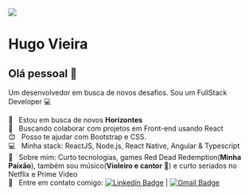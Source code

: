 <img width="auto" src="https://github.com/tgmarinho/tgmarinho/blob/master/banner.png">


# Hugo Vieira

## Olá pessoal 👋
Um desenvolvedor em busca de novos desafios.
Sou um FullStack Developer :computer:

 :rocket:  &nbsp; Estou em busca de novos **Horizontes**
 <br/> :purple_heart: &nbsp; Buscando colaborar com projetos em Front-end usando React
 <br/> :blush: &nbsp; Posso te ajudar com Bootstrap e CSS.
 <br/> :computer: &nbsp; Minha stack: ReactJS, Node.js, React Native, Angular & Typescript
 <br/> 💬  &nbsp; Sobre mim: Curto tecnologias, games Red Dead Redemption(**Minha Paixão**), também sou músico(**Violeiro e cantor** :microphone:) e curto seriados no Netflix e Prime Video
 <br/> :email: &nbsp; Entre em contato comigo: [![Linkedin Badge](https://img.shields.io/badge/-HugoVieira-blue?style=flat-square&logo=Linkedin&logoColor=white&link=https://www.linkedin.com/in/hugo-vieira-10019b141/)](https://www.linkedin.com/in/hugo-vieira-10019b141/) 
| 
[![Gmail Badge](https://img.shields.io/badge/-vieirahugo587@gmail.com-c14438?style=flat-square&logo=Gmail&logoColor=white&link=mailto:vieirahugo587@gmail.com)](mailto:vieirahugo587@gmail.com)
